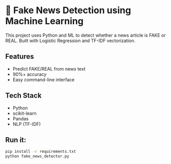 # 📰 Fake News Detection using Machine Learning

This project uses Python and ML to detect whether a news article is FAKE or REAL. Built with Logistic Regression and TF-IDF vectorization.

## Features
- Predict FAKE/REAL from news text
- 90%+ accuracy
- Easy command-line interface

## Tech Stack
- Python
- scikit-learn
- Pandas
- NLP (TF-IDF)

## Run it:
```bash
pip install -r requirements.txt
python fake_news_detector.py
